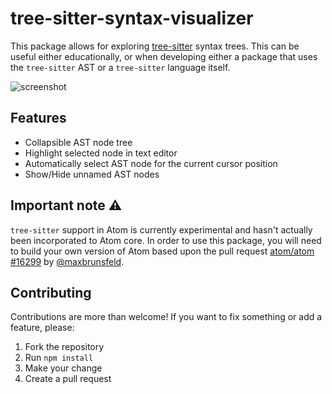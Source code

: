 # tree-sitter-syntax-visualizer
This package allows for exploring [tree-sitter](https://github.com/tree-sitter/tree-sitter)
syntax trees. This can be useful either educationally, or when developing either a
package that uses the `tree-sitter` AST or a `tree-sitter` language itself.

![screenshot](https://user-images.githubusercontent.com/3392349/34460399-6c0bf040-edc1-11e7-8e74-ae444d64dd04.png)

## Features
* Collapsible AST node tree
* Highlight selected node in text editor
* Automatically select AST node for the current cursor position
* Show/Hide unnamed AST nodes

## Important note :warning:
`tree-sitter` support in Atom is currently experimental and hasn't actually
been incorporated to Atom core. In order to use this package, you will need
to build your own version of Atom based upon the pull request
[atom/atom #16299](https://github.com/atom/atom/pull/16299)
by [@maxbrunsfeld](https://github.com/maxbrunsfeld).

## Contributing
Contributions are more than welcome! If you want to fix something or add a
feature, please:

1. Fork the repository
2. Run `npm install`
3. Make your change
4. Create a pull request
